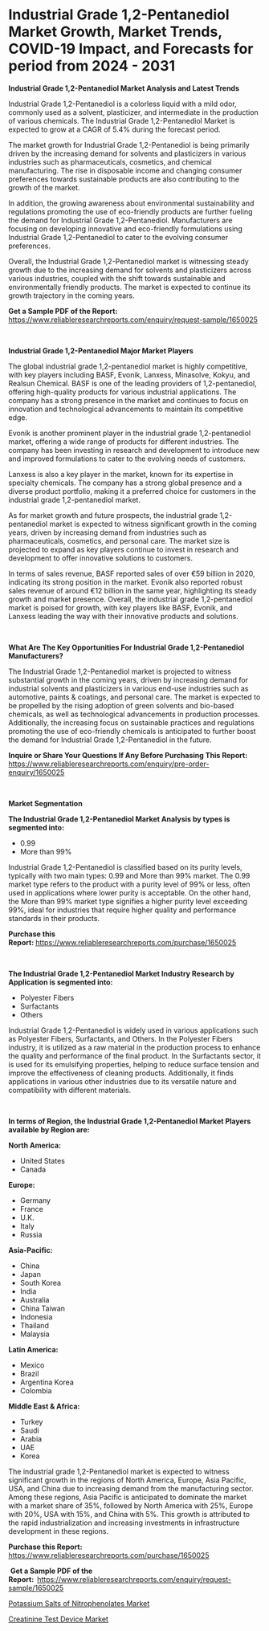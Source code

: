 <p><h1>Industrial Grade 1,2-Pentanediol Market Growth, Market Trends, COVID-19 Impact, and Forecasts for period from 2024 - 2031</h1></p><p><strong>Industrial Grade 1,2-Pentanediol Market Analysis and Latest Trends</strong></p>
<p><p>Industrial Grade 1,2-Pentanediol is a colorless liquid with a mild odor, commonly used as a solvent, plasticizer, and intermediate in the production of various chemicals. The Industrial Grade 1,2-Pentanediol Market is expected to grow at a CAGR of 5.4% during the forecast period. </p><p>The market growth for Industrial Grade 1,2-Pentanediol is being primarily driven by the increasing demand for solvents and plasticizers in various industries such as pharmaceuticals, cosmetics, and chemical manufacturing. The rise in disposable income and changing consumer preferences towards sustainable products are also contributing to the growth of the market. </p><p>In addition, the growing awareness about environmental sustainability and regulations promoting the use of eco-friendly products are further fueling the demand for Industrial Grade 1,2-Pentanediol. Manufacturers are focusing on developing innovative and eco-friendly formulations using Industrial Grade 1,2-Pentanediol to cater to the evolving consumer preferences. </p><p>Overall, the Industrial Grade 1,2-Pentanediol market is witnessing steady growth due to the increasing demand for solvents and plasticizers across various industries, coupled with the shift towards sustainable and environmentally friendly products. The market is expected to continue its growth trajectory in the coming years.</p></p>
<p><strong>Get a Sample PDF of the Report:&nbsp;</strong> <a href="https://www.reliableresearchreports.com/enquiry/request-sample/1650025">https://www.reliableresearchreports.com/enquiry/request-sample/1650025</a></p>
<p>&nbsp;</p>
<p><strong>Industrial Grade 1,2-Pentanediol Major Market Players</strong></p>
<p><p>The global industrial grade 1,2-pentanediol market is highly competitive, with key players including BASF, Evonik, Lanxess, Minasolve, Kokyu, and Realsun Chemical. BASF is one of the leading providers of 1,2-pentanediol, offering high-quality products for various industrial applications. The company has a strong presence in the market and continues to focus on innovation and technological advancements to maintain its competitive edge.</p><p>Evonik is another prominent player in the industrial grade 1,2-pentanediol market, offering a wide range of products for different industries. The company has been investing in research and development to introduce new and improved formulations to cater to the evolving needs of customers.</p><p>Lanxess is also a key player in the market, known for its expertise in specialty chemicals. The company has a strong global presence and a diverse product portfolio, making it a preferred choice for customers in the industrial grade 1,2-pentanediol market.</p><p>As for market growth and future prospects, the industrial grade 1,2-pentanediol market is expected to witness significant growth in the coming years, driven by increasing demand from industries such as pharmaceuticals, cosmetics, and personal care. The market size is projected to expand as key players continue to invest in research and development to offer innovative solutions to customers.</p><p>In terms of sales revenue, BASF reported sales of over €59 billion in 2020, indicating its strong position in the market. Evonik also reported robust sales revenue of around €12 billion in the same year, highlighting its steady growth and market presence. Overall, the industrial grade 1,2-pentanediol market is poised for growth, with key players like BASF, Evonik, and Lanxess leading the way with their innovative products and solutions.</p></p>
<p>&nbsp;</p>
<p><strong>What Are The Key Opportunities For Industrial Grade 1,2-Pentanediol Manufacturers?</strong></p>
<p><p>The Industrial Grade 1,2-Pentanediol market is projected to witness substantial growth in the coming years, driven by increasing demand for industrial solvents and plasticizers in various end-use industries such as automotive, paints & coatings, and personal care. The market is expected to be propelled by the rising adoption of green solvents and bio-based chemicals, as well as technological advancements in production processes. Additionally, the increasing focus on sustainable practices and regulations promoting the use of eco-friendly chemicals is anticipated to further boost the demand for Industrial Grade 1,2-Pentanediol in the future.</p></p>
<p><strong>Inquire or Share Your Questions If Any Before Purchasing This Report:</strong> <a href="https://www.reliableresearchreports.com/enquiry/pre-order-enquiry/1650025">https://www.reliableresearchreports.com/enquiry/pre-order-enquiry/1650025</a></p>
<p>&nbsp;</p>
<p><strong>Market Segmentation</strong></p>
<p><strong>The Industrial Grade 1,2-Pentanediol Market Analysis by types is segmented into:</strong></p>
<p><ul><li>0.99</li><li>More than 99%</li></ul></p>
<p><p>Industrial Grade 1,2-Pentanediol is classified based on its purity levels, typically with two main types: 0.99 and More than 99% market. The 0.99 market type refers to the product with a purity level of 99% or less, often used in applications where lower purity is acceptable. On the other hand, the More than 99% market type signifies a higher purity level exceeding 99%, ideal for industries that require higher quality and performance standards in their products.</p></p>
<p><strong>Purchase this Report:&nbsp;</strong><a href="https://www.reliableresearchreports.com/purchase/1650025">https://www.reliableresearchreports.com/purchase/1650025</a></p>
<p>&nbsp;</p>
<p><strong>The Industrial Grade 1,2-Pentanediol Market Industry Research by Application is segmented into:</strong></p>
<p><ul><li>Polyester Fibers</li><li>Surfactants</li><li>Others</li></ul></p>
<p><p>Industrial Grade 1,2-Pentanediol is widely used in various applications such as Polyester Fibers, Surfactants, and Others. In the Polyester Fibers industry, it is utilized as a raw material in the production process to enhance the quality and performance of the final product. In the Surfactants sector, it is used for its emulsifying properties, helping to reduce surface tension and improve the effectiveness of cleaning products. Additionally, it finds applications in various other industries due to its versatile nature and compatibility with different materials.</p></p>
<p>&nbsp;</p>
<p><strong>In terms of Region, the Industrial Grade 1,2-Pentanediol Market Players available by Region are:</strong></p>
<p>
    <p> <strong> North America: </strong>
        <ul>
            <li>United States</li>
            <li>Canada</li>
        </ul>
        </p> 
    <p> <strong> Europe: </strong>
        <ul>
            <li>Germany</li>
            <li>France</li>
            <li>U.K.</li>
            <li>Italy</li>
            <li>Russia</li>
        </ul>
        </p> 
    <p> <strong> Asia-Pacific: </strong>
        <ul>
            <li>China</li>
            <li>Japan</li>
            <li>South Korea</li>
            <li>India</li>
            <li>Australia</li>
            <li>China Taiwan</li>
            <li>Indonesia</li>
            <li>Thailand</li>
            <li>Malaysia</li>
        </ul>
        </p> 
    <p> <strong> Latin America: </strong>
        <ul>
            <li>Mexico</li>
            <li>Brazil</li>
            <li>Argentina Korea</li>
            <li>Colombia</li>
        </ul>
        </p> 
    <p> <strong> Middle East & Africa: </strong>
        <ul>
            <li>Turkey</li>
            <li>Saudi</li>
            <li>Arabia</li>
            <li>UAE</li>
            <li>Korea</li>
        </ul>
    </p>
    </p>
<p><p>The industrial grade 1,2-Pentanediol market is expected to witness significant growth in the regions of North America, Europe, Asia Pacific, USA, and China due to increasing demand from the manufacturing sector. Among these regions, Asia Pacific is anticipated to dominate the market with a market share of 35%, followed by North America with 25%, Europe with 20%, USA with 15%, and China with 5%. This growth is attributed to the rapid industrialization and increasing investments in infrastructure development in these regions.</p></p>
<p><strong>Purchase this Report: </strong><a href="https://www.reliableresearchreports.com/purchase/1650025">https://www.reliableresearchreports.com/purchase/1650025</a></p>
<p>&nbsp;<strong>Get a Sample PDF of the Report:&nbsp;&nbsp;</strong><a href="https://www.reliableresearchreports.com/enquiry/request-sample/1650025">https://www.reliableresearchreports.com/enquiry/request-sample/1650025</a></p>
<p><strong></strong></p>
<p><p><a href="https://issuu.com/reportprime-2/docs/potassium-salts-of-nitrophenolates-market-size-203">Potassium Salts of Nitrophenolates Market</a></p><p><a href="https://issuu.com/reportprime-2/docs/creatinine-test-device-market-size-2030.pptx">Creatinine Test Device Market</a></p></p>